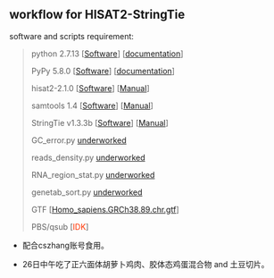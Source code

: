 ## workflow for HISAT2-StringTie

software and scripts requirement:



> python 2.7.13 [[Software](https://www.python.org/)] [[documentation](https://docs.python.org/2/)]
> 
> PyPy 5.8.0 [[Software](http://pypy.org/)] [[documentation](http://doc.pypy.org/en/latest/)]
> 
> hisat2-2.1.0 [[Software](http://ccb.jhu.edu/software/hisat2/index.shtml)] [[Manual](http://ccb.jhu.edu/software/hisat2/manual.shtml)]
> 
> samtools 1.4 [[Software](http://www.htslib.org/)] [[Manual](http://www.htslib.org/doc/samtools-1.4.html)]
> 
> StringTie v1.3.3b [[Software](http://ccb.jhu.edu/software/stringtie/index.shtml)] [[Manual](http://ccb.jhu.edu/software/stringtie/index.shtml?t=manual)]
> 
> GC_error.py [underworked](#)
> 
> reads_density.py [underworked](#)
> 
> RNA\_region\_stat.py [underworked](#)
> 
> genetab_sort.py [underworked](#)
> 
> GTF [[Homo_sapiens.GRCh38.89.chr.gtf](ftp://ftp.ensembl.org/pub/release-89/gtf/homo_sapiens/Homo_sapiens.GRCh38.89.chr.gtf)]
> 
> PBS/qsub [<font color=#FF3300>IDK</font>]

* 配合cszhang账号食用。

* 26日中午吃了正六面体胡萝卜鸡肉、胶体态鸡蛋混合物 and 土豆切片。

